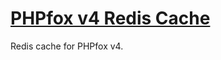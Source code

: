 # [PHPfox v4 Redis Cache](http://store.phpfox.com/product/788/redis-cache)

Redis cache for PHPfox v4.

